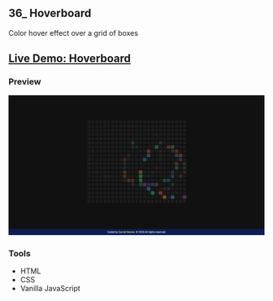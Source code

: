 ## 36_ Hoverboard

Color hover effect over a grid of boxes

## [Live Demo: Hoverboard](https://36-hoverboard-gdbecker.replit.app/)

### Preview

!["HomePage"](./HomePage.png)

### Tools
- HTML
- CSS
- Vanilla JavaScript